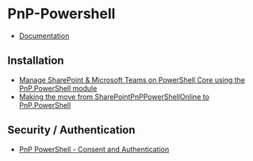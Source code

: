 # PnP-Powershell

- [Documentation](https://pnp.github.io/powershell/index.html)

## Installation

- [Manage SharePoint & Microsoft Teams on PowerShell Core using the PnP.PowerShell module](https://www.youtube.com/watch?v=732_mHRKfcw&feature=youtu.be)
- [Making the move from SharePointPnPPowerShellOnline to PnP.PowerShell](https://www.toddklindt.com/blog/Lists/Posts/Post.aspx?ID=881)

## Security / Authentication 

- [PnP PowerShell - Consent and Authentication](https://www.agrenpoint.com/pnpps-consent-auth/)